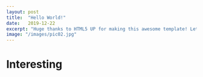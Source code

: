 ```yaml
---
layout: post
title:  "Hello World!"
date:   2019-12-22
excerpt: "Huge thanks to HTML5 UP for making this awesome template! Let's see what it can do"
image: "/images/pic02.jpg"
---
```


# Interesting